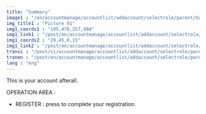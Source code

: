 ```yaml
---
title: "Summary"
image1 : "/en/accountmanage/accountlist/addaccount/selectrole/parent/Sumary.png"
img_title1 : "Picture 01"
img1_coords1 : "195,476,257,494"
img1_link1 : "/post/en/accountmanage/accountlist/addaccount/selectrole/parent/sumary/step39_check/"
img1_coords2 : "29,45,0,15"
img1_link2 : "/post/en/accountmanage/accountlist/addaccount/selectrole/parent/step36_infomation_parent_1/"
tranvi : "/post/vi/accountmanage/accountlist/addaccount/selectrole/parent/step38_sumary/"
tranen : "/post/en/accountmanage/accountlist/addaccount/selectrole/parent/step38_sumary/"
lang : "eng"
---
```

This is your account afterall. 

OPERATION AREA :

- REGISTER : press to complete your registration.